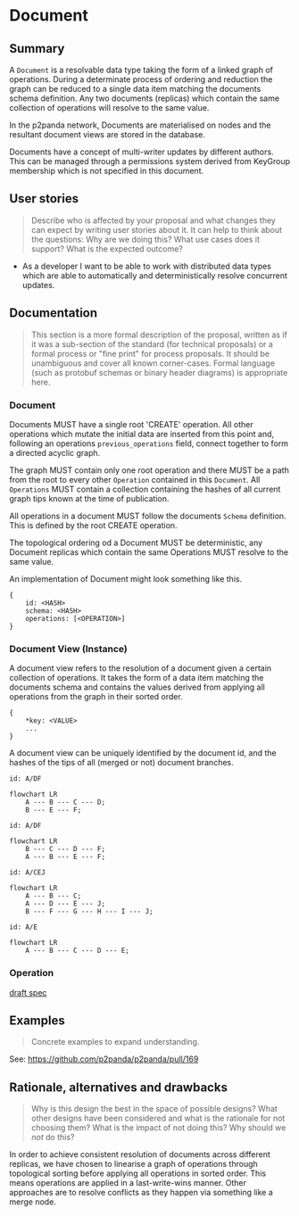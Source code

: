 # Document

## Summary

A `Document` is a resolvable data type taking the form of a linked graph of operations. During a determinate process of ordering and reduction the graph can be reduced to a single data item matching the documents schema definition. Any two documents (replicas) which contain the same collection of operations will resolve to the same value.

In the p2panda network, Documents are materialised on nodes and the resultant document views are stored in the database.

Documents have a concept of multi-writer updates by different authors. This can be managed through a permissions system derived from KeyGroup membership which is not specified in this document.

## User stories

> Describe who is affected by your proposal and what changes they can expect by writing user stories about it. It can help to think about the questions: Why are we doing this? What use cases does it support? What is the expected outcome?

- As a developer I want to be able to work with distributed data types which are able to automatically and deterministically resolve concurrent updates.

## Documentation

> This section is a more formal description of the proposal, written as if it was a sub-section of the standard (for technical proposals) or a formal process or "fine print" for process proposals. It should be unambiguous and cover all known corner-cases. Formal language (such as protobuf schemas or binary header diagrams) is appropriate here.

### Document

Documents MUST have a single root 'CREATE' operation. All other operations which mutate the initial data are inserted from this point and, following an operations `previous_operations` field, connect together to form a directed acyclic graph.

The graph MUST contain only one root operation and there MUST be a path from the root to every other `Operation` contained in this `Document`. All `Operations` MUST contain a collection containing the hashes of all current graph tips known at the time of publication.

All operations in a document MUST follow the documents `Schema` definition. This is defined by the root CREATE operation.

The topological ordering od a Document MUST be deterministic, any Document replicas which contain the same Operations MUST resolve to the same value.

An implementation of Document might look something like this.

```
{
    id: <HASH>
    schema: <HASH>
    operations: [<OPERATION>]
}

```

### Document View (Instance)

A document view refers to the resolution of a document given a certain collection of operations. It takes the form of a data item matching the documents schema and contains the values derived from applying all operations from the graph in their sorted order.

```
{
    *key: <VALUE>
    ...
}
```

A document view can be uniquely identified by the document id, and the hashes of the tips of all (merged or not) document branches.

```
id: A/DF
```

```mermaid
flowchart LR
    A --- B --- C --- D;
    B --- E --- F;
```

```
id: A/DF
```

```mermaid
flowchart LR
    B --- C --- D --- F;
    A --- B --- E --- F;
```

```
id: A/CEJ
```

```mermaid
flowchart LR
    A --- B --- C;
    A --- D --- E --- J;
    B --- F --- G --- H --- I --- J;
```

```
id: A/E
```

```mermaid
flowchart LR
    A --- B --- C --- D --- E;
```

### Operation

[draft spec](https://laub.liebechaos.org/7cGHWPCcR8eoZBkk-X9R4w?edit)

## Examples

> Concrete examples to expand understanding.

See: https://github.com/p2panda/p2panda/pull/169

## Rationale, alternatives and drawbacks

> Why is this design the best in the space of possible designs? What other designs have been considered and what is the rationale for not choosing them? What is the impact of not doing this? Why should we _not_ do this?

In order to achieve consistent resolution of documents across different replicas, we have chosen to linearise a graph of operations through topological sorting before applying all operations in sorted order. This means operations are applied in a last-write-wins manner. Other approaches are to resolve conflicts as they happen via something like a merge node.

